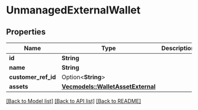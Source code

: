 # UnmanagedExternalWallet

## Properties

Name | Type | Description | Notes
------------ | ------------- | ------------- | -------------
**id** | **String** |  | 
**name** | **String** |  | 
**customer_ref_id** | Option<**String**> |  | [optional]
**assets** | [**Vec<models::WalletAssetExternal>**](WalletAssetExternal.md) |  | 

[[Back to Model list]](../README.md#documentation-for-models) [[Back to API list]](../README.md#documentation-for-api-endpoints) [[Back to README]](../README.md)


